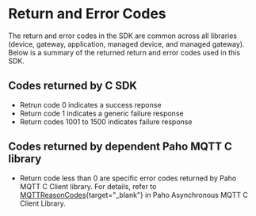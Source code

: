 # Return and Error Codes

The return and error codes in the SDK are common across all libraries (device, gateway, application, managed device, and managed gateway). Below is a summary of the returned return and error codes used in this SDK.

## Codes returned by C SDK

- Retrun code 0 indicates a success reponse
- Return code 1 indicates a generic failure response
- Return codes 1001 to 1500 indicates failure response

## Codes returned by dependent Paho MQTT C library

- Return code less than 0 are specific error codes returned by Paho MQTT C Client library. For details, refer to [MQTTReasonCodes](https://www.eclipse.org/paho/files/mqttdoc/MQTTAsync/html/_m_q_t_t_reason_codes_8h.html){target="_blank"} in Paho Asynchronous MQTT C Client Library.


